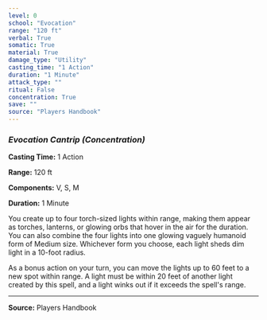```yaml
---
level: 0
school: "Evocation"
range: "120 ft"
verbal: True
somatic: True
material: True
damage_type: "Utility"
casting_time: "1 Action"
duration: "1 Minute"
attack_type: ""
ritual: False
concentration: True
save: ""
source: "Players Handbook"
---
```


### *Evocation Cantrip* *(Concentration)*

**Casting Time:** 1 Action

**Range:** 120 ft

**Components:** V, S, M

**Duration:** 1 Minute

You create up to four torch-sized lights within range, making them appear as torches, lanterns, or glowing orbs that hover in the air for the duration. You can also combine the four lights into one glowing vaguely humanoid form of Medium size. Whichever form you choose, each light sheds dim light in a 10-foot radius.
 
 As a bonus action on your turn, you can move the lights up to 60 feet to a new spot within range. A light must be within 20 feet of another light created by this spell, and a light winks out if it exceeds the spell's range.

---
**Source:** Players Handbook
